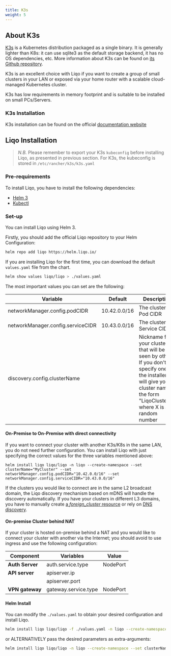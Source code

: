 ```yaml
---
title: K3s 
weight: 5
---
```


## About K3s

[K3s](https://k3s.io) is a Kubernetes distribution packaged as a single binary. It is generally lighter than K8s: it can use sqlite3 as the default storage backend, it has no OS dependencies, etc. More information about K3s can be found on [its Github repository](https://github.com/k3s-io/k3s).

K3s is an excellent choice with Liqo if you want to create a group of small clusters in your LAN or exposed via your home router with a scalable cloud-managed Kubernetes cluster.

K3s has low requirements in memory footprint and is suitable to be installed on small PCs/Servers.

### K3s Installation

K3s installation can be found on the official [documentation website](https://rancher.com/docs/k3s/latest/en/installation/)

## Liqo Installation

> *N.B.* Please remember to export your K3s `kubeconfig` before installing Liqo, as presented in previous section. For K3s, the kubeconfig is stored in `/etc/rancher/k3s/k3s.yaml`

### Pre-requirements

To install Liqo, you have to install the following dependencies:

* [Helm 3](https://helm.sh/docs/intro/install/)
* [Kubectl](https://kubernetes.io/docs/tasks/tools/install-kubectl/)

### Set-up

You can install Liqo using Helm 3.

Firstly, you should add the official Liqo repository to your Helm Configuration:

```bash
helm repo add liqo https://helm.liqo.io/
```

If you are installing Liqo for the first time, you can download the default ```values.yaml``` file from the chart.

```bash
helm show values liqo/liqo > ./values.yaml
```

The most important values you can set are the following:

| Variable               | Default             | Description                                 |
| ---------------------- | -------             | ------------------------------------------- |
| networkManager.config.podCIDR         | 10.42.0.0/16        | The cluster Pod CIDR                        |
| networkManager.config.serviceCIDR         | 10.43.0.0/16        | The cluster Service CIDR                    |
| discovery.config.clusterName         |         | Nickname for your cluster that will be seen by others. If you don't specify one, the installer will give you a cluster name in the form "LiqoClusterX", where X is a random number |

#### On-Premise to On-Premise with direct connectivity

If you want to connect your cluster with another K3s/K8s in the same LAN, you do not need further configuration. You can install Liqo with just specifying the correct values for the three variables mentioned above:

```
helm install liqo liqo/liqo -n liqo --create-namespace --set clusterName="MyCluster" --set networkManager.config.podCIDR="10.42.0.0/16" --set networkManager.config.serviceCIDR="10.43.0.0/16"
```

If the clusters you would like to connect are in the same L2 broadcast domain, the Liqo discovery mechanism based on mDNS will handle the discovery automatically. If you have your clusters in different L3 domains, you have to manually create [a *foreign_cluster* resource](/user/post-install/discovery) or rely on [DNS discovery](/user/post-install/discovery#manual-configuration).

#### On-premise Cluster behind NAT

If your cluster is hosted on-premise behind a NAT and you would like to connect your cluster with another via the Internet; you should avoid to use ingress and use the following configuration:

| Component | Variables | Value |
| --------- | -------- | ------ |
| **Auth Server** | auth.service.type  | NodePort |
| **API server** | apiserver.ip |  | The IP/Host exposed by the NAT |
|                | apiserver.port |  | The port exposed by the NAT  |
| **VPN gateway** | gateway.service.type | NodePort |

#### Helm Install

You can modify the ```./values.yaml``` to obtain your desired configuration and install Liqo.

```bash
helm install liqo liqo/liqo -f ./values.yaml -n liqo --create-namespace
```

or ALTERNATIVELY pass the desired parameters as extra-arguments:

```bash
helm install liqo liqo/liqo -n liqo --create-namespace --set clusterName="MyCluster" --set networkManager.config.podCIDR="10.42.0.0/16" --set networkManager.config.serviceCIDR="10.43.0.0/16" ...
```